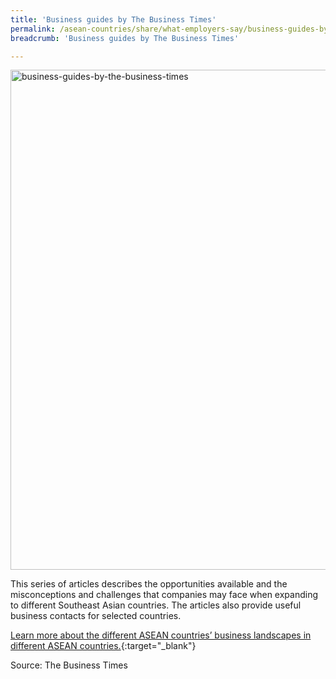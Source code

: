```yaml
---
title: 'Business guides by The Business Times'
permalink: /asean-countries/share/what-employers-say/business-guides-by-the-business-times/
breadcrumb: 'Business guides by The Business Times'

---
```



<img src="\images\asean-employers\business-guides-by-the-business-times.jpg" alt="business-guides-by-the-business-times" style="width:800px;" />

This series of articles describes the opportunities available and the misconceptions and challenges that companies may face when expanding to different Southeast Asian countries. The articles also provide useful business contacts for selected countries. 

[Learn more about the different ASEAN countries’ business landscapes in different ASEAN countries.](https://www.businesstimes.com.sg/asean-business/guides){:target="_blank"}

Source: The Business Times